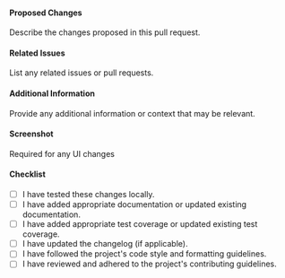 #### Proposed Changes

Describe the changes proposed in this pull request.

#### Related Issues

List any related issues or pull requests.

#### Additional Information

Provide any additional information or context that may be relevant.

#### Screenshot

Required for any UI changes

#### Checklist

- [ ] I have tested these changes locally.
- [ ] I have added appropriate documentation or updated existing documentation.
- [ ] I have added appropriate test coverage or updated existing test coverage.
- [ ] I have updated the changelog (if applicable).
- [ ] I have followed the project's code style and formatting guidelines.
- [ ] I have reviewed and adhered to the project's contributing guidelines.

<!--
#### Icons Catalog

- 🍕 Feature
- 🐛 Bug Fix
- 📝 Documentation Update
- 🎨 Style
- 🧑‍💻 Code Refactor
- 🔥 Performance Improvements
- ✅ Test
- 🤖 Build
- 🔁 CI
- 📦 Chore (Release)
- ⏩ Revert
-->
